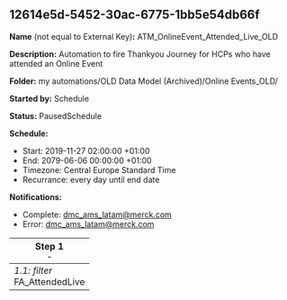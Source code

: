 ## 12614e5d-5452-30ac-6775-1bb5e54db66f

**Name** (not equal to External Key)**:** ATM_OnlineEvent_Attended_Live_OLD

**Description:** Automation to fire Thankyou Journey for HCPs who have attended an Online Event

**Folder:** my automations/OLD Data Model (Archived)/Online Events_OLD/

**Started by:** Schedule

**Status:** PausedSchedule

**Schedule:**

* Start: 2019-11-27 02:00:00 +01:00
* End: 2079-06-06 00:00:00 +01:00
* Timezone: Central Europe Standard Time
* Recurrance: every day until end date

**Notifications:**

* Complete: dmc_ams_latam@merck.com
* Error: dmc_ams_latam@merck.com

| Step 1<br>_<small>-</small>_ |
| --- |
| _1.1: filter_<br>FA_AttendedLive |
